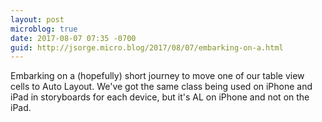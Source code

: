 ```yaml
---
layout: post
microblog: true
date: 2017-08-07 07:35 -0700
guid: http://jsorge.micro.blog/2017/08/07/embarking-on-a.html
---
```

Embarking on a (hopefully) short journey to move one of our table view cells to Auto Layout. We've got the same class being used on iPhone and iPad in storyboards for each device, but it's AL on iPhone and not on the iPad.
